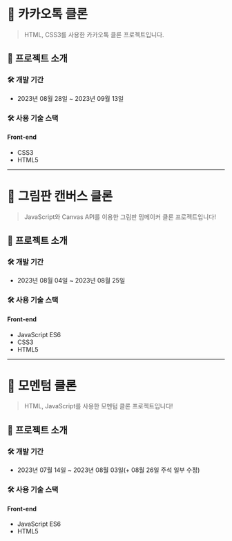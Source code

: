 # 💬 카카오톡 클론
> HTML, CSS3를 사용한 카카오톡 클론 프로젝트입니다.

## 💬 프로젝트 소개
### 🛠 개발 기간
* 2023년 08월 28일 ~ 2023년 09월 13일
  
### 🛠 사용 기술 스택
#### Front-end
* CSS3
* HTML5



***
# 🎨 그림판 캔버스 클론
> JavaScript와 Canvas API를 이용한 그림판 밈메이커 클론 프로젝트입니다!

## 🎨 프로젝트 소개
### 🛠 개발 기간
* 2023년 08월 04일 ~ 2023년 08월 25일
  
### 🛠 사용 기술 스택
#### Front-end
* JavaScript ES6
* CSS3
* HTML5



***
# 📒 모멘텀 클론
> HTML, JavaScript를 사용한 모멘텀 클론 프로젝트입니다!

## 📒 프로젝트 소개
### 🛠 개발 기간
* 2023년 07월 14일 ~ 2023년 08월 03일(+ 08월 26일 주석 일부 수정)

### 🛠 사용 기술 스택
#### Front-end
* JavaScript ES6
* HTML5
